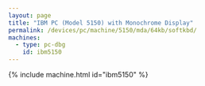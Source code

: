 ```yaml
---
layout: page
title: "IBM PC (Model 5150) with Monochrome Display"
permalink: /devices/pc/machine/5150/mda/64kb/softkbd/
machines:
  - type: pc-dbg
    id: ibm5150
---
```


{% include machine.html id="ibm5150" %}
